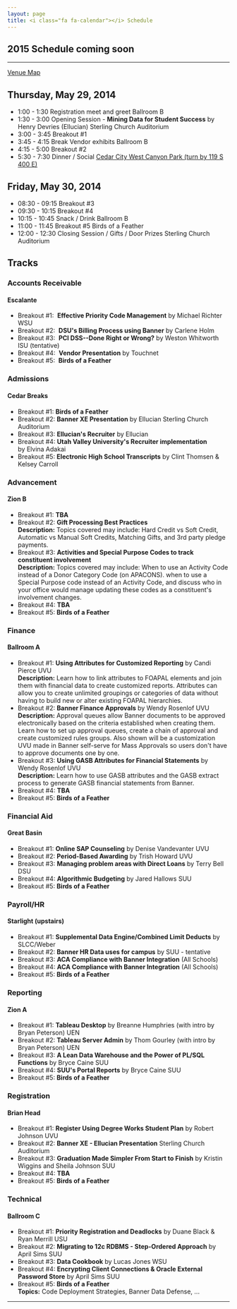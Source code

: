 ```yaml
---
layout: page
title: <i class="fa fa-calendar"></i> Schedule
---
```



## 2015 Schedule coming soon
---
<p class="lead"><a href="/img/sssc-ubug-2014.pdf"><i class="fa fa-map-marker"></i> Venue Map</a></p>

## Thursday, May 29, 2014

* <i class="fa fa-clock-o"></i> 1:00 - 1:30 Registration meet and greet <span class="text-primary"><i class="fa fa-map-marker"></i> Ballroom B</span>
* <i class="fa fa-clock-o"></i> 1:30 - 3:00 Opening Session - **Mining Data for Student Success** by Henry Devries (Ellucian)  <span class="text-primary"><i class="fa fa-map-marker"></i> Sterling Church Auditorium </span>  
* <i class="fa fa-clock-o"></i> 3:00 - 3:45 Breakout #1
* <i class="fa fa-clock-o"></i> 3:45 - 4:15 Break Vendor exhibits <span class="text-primary"><i class="fa fa-map-marker"></i> Ballroom B</span>
* <i class="fa fa-clock-o"></i> 4:15 - 5:00 Breakout #2
* <i class="fa fa-clock-o"></i> 5:30 - 7:30 Dinner / Social <span class="text-primary"><i class="fa fa-map-marker"></i> [Cedar City West Canyon Park (turn by 119 S 400 E)](http://goo.gl/rSkRpJ)</span>

## Friday, May 30, 2014

* <i class="fa fa-clock-o"></i> 08:30 - 09:15 Breakout #3
* <i class="fa fa-clock-o"></i> 09:30 - 10:15 Breakout #4
* <i class="fa fa-clock-o"></i> 10:15 - 10:45 Snack / Drink <span class="text-primary"><i class="fa fa-map-marker"></i> Ballroom B</span>
* <i class="fa fa-clock-o"></i> 11:00 - 11:45 Breakout #5 Birds of a Feather
* <i class="fa fa-clock-o"></i> 12:00 - 12:30 Closing Session / Gifts / Door Prizes <span class="text-primary"><i class="fa fa-map-marker"></i> Sterling Church Auditorium</span>

<p class="page-break"></p>

## <i class="fa fa-bars"></i> Tracks

### Accounts Receivable

#### <i class="fa fa-map-marker"></i> Escalante

* <span class="text-primary">Breakout #1:</span>  **Effective Priority Code Management** by Michael Richter WSU
* <span class="text-primary">Breakout #2:</span>  **DSU's Billing Process using Banner** by Carlene Holm
* <span class="text-primary">Breakout #3:</span>  **PCI DSS--Done Right or Wrong?** by Weston Whitworth ISU (tentative)
* <span class="text-primary">Breakout #4:</span>  **Vendor Presentation** by Touchnet
* <span class="text-primary">Breakout #5:</span>  **Birds of a Feather**

### Admissions

#### <i class="fa fa-map-marker"></i> Cedar Breaks

* <span class="text-primary">Breakout #1:</span> **Birds of a Feather**
* <span class="text-primary">Breakout #2:</span> **Banner XE Presentation** by Ellucian <span class="text-primary"><i class="fa fa-map-marker"></i> Sterling Church Auditorium </span>
* <span class="text-primary">Breakout #3:</span> **Ellucian's Recruiter** by Ellucian
* <span class="text-primary">Breakout #4:</span> **Utah Valley University's Recruiter implementation** by Elvina Adakai
* <span class="text-primary">Breakout #5:</span> **Electronic High School Transcripts** by Clint Thomsen & Kelsey Carroll

### Advancement

#### <i class="fa fa-map-marker"></i> Zion B

* <span class="text-primary">Breakout #1:</span> **TBA**
* <span class="text-primary">Breakout #2:</span> **Gift Processing Best Practices**  
 <span class="text-muted">**Description:** Topics covered may include: Hard Credit vs Soft Credit, Automatic vs Manual Soft Credits, Matching Gifts, and 3rd party pledge payments.</span>
* <span class="text-primary">Breakout #3:</span> **Activities and Special Purpose Codes to track constituent involvement**  
  <span class="text-muted">**Description:** Topics covered may include: When to use an Activity Code instead of a Donor Category Code (on APACONS). when to use a Special Purpose code instead of an Activity Code, and discuss who in your office would manage updating these codes as a constituent's involvement changes.</span>
* <span class="text-primary">Breakout #4:</span> **TBA**
* <span class="text-primary">Breakout #5:</span> **Birds of a Feather**

<p class="page-break"></p>
 
### Finance

#### <i class="fa fa-map-marker"></i> Ballroom A

* <span class="text-primary">Breakout #1:</span> **Using Attributes for Customized Reporting**  by Candi Pierce UVU  
<span class="text-muted">**Description:**  Learn how to link attributes to FOAPAL elements and join them with financial data to create customized  reports.  Attributes can allow you to create unlimited groupings or categories of data without having to build new or alter existing FOAPAL hierarchies.</span>
* <span class="text-primary">Breakout #2:</span> **Banner Finance Approvals** by Wendy Rosenlof UVU  
<span class="text-muted">**Description:**  Approval queues allow Banner documents to be approved electronically based on the criteria established when creating them.  Learn how to set up approval queues, create a chain of approval and create customized rules groups.  Also shown will be a customization UVU made in Banner self-serve for Mass Approvals so users don't have to approve documents one by one.</span>
* <span class="text-primary">Breakout #3:</span> **Using GASB Attributes for Financial Statements** by Wendy Rosenlof UVU  
<span class="text-muted">**Description:**  Learn how to use GASB attributes and the GASB extract process to generate GASB financial statements from Banner.</span>
* <span class="text-primary">Breakout #4:</span> **TBA**
* <span class="text-primary">Breakout #5:</span> **Birds of a Feather**

### Financial Aid

#### <i class="fa fa-map-marker"></i> Great Basin

* <span class="text-primary">Breakout #1:</span> **Online SAP Counseling** by Denise Vandevanter UVU
* <span class="text-primary">Breakout #2:</span> **Period-Based Awarding** by Trish Howard UVU
* <span class="text-primary">Breakout #3:</span> **Managing problem areas with Direct Loans** by Terry Bell DSU
* <span class="text-primary">Breakout #4:</span> **Algorithmic Budgeting** by Jared Hallows SUU
* <span class="text-primary">Breakout #5:</span> **Birds of a Feather**

### Payroll/HR

#### <i class="fa fa-map-marker"></i> Starlight (upstairs)

* <span class="text-primary">Breakout #1:</span> **Supplemental Data Engine/Combined Limit Deducts** by SLCC/Weber
* <span class="text-primary">Breakout #2:</span> **Banner HR Data uses for campus** by SUU - tentative
* <span class="text-primary">Breakout #3:</span> **ACA Compliance with Banner Integration** (All Schools)
* <span class="text-primary">Breakout #4:</span> **ACA Compliance with Banner Integration** (All Schools)
* <span class="text-primary">Breakout #5:</span> **Birds of a Feather**

### Reporting

#### <i class="fa fa-map-marker"></i> Zion A

* <span class="text-primary">Breakout #1:</span> **Tableau Desktop** by Breanne Humphries (with intro by Bryan Peterson) UEN
* <span class="text-primary">Breakout #2:</span> **Tableau Server Admin** by Thom Gourley (with intro by Bryan Peterson) UEN
* <span class="text-primary">Breakout #3:</span> **A Lean Data Warehouse and the Power of PL/SQL Functions** by Bryce Caine SUU
* <span class="text-primary">Breakout #4:</span> **SUU's Portal Reports** by Bryce Caine SUU
* <span class="text-primary">Breakout #5:</span> **Birds of a Feather**

### Registration

#### <i class="fa fa-map-marker"></i> Brian Head

* <span class="text-primary">Breakout #1:</span> **Register Using Degree Works Student Plan** by Robert Johnson UVU
* <span class="text-primary">Breakout #2:</span> **Banner XE - Ellucian Presentation** <span class="text-primary"><i class="fa fa-map-marker"></i> Sterling Church Auditorium </span>
* <span class="text-primary">Breakout #3:</span> **Graduation Made Simpler From Start to Finish** by Kristin Wiggins and Sheila Johnson SUU
* <span class="text-primary">Breakout #4:</span> **TBA**
* <span class="text-primary">Breakout #5:</span> **Birds of a Feather**

### Technical

#### <i class="fa fa-map-marker"></i> Ballroom C

* <span class="text-primary">Breakout #1:</span> **Priority Registration and Deadlocks** by Duane Black & Ryan Merrill USU
* <span class="text-primary">Breakout #2:</span> **Migrating to 12c RDBMS - Step-Ordered Approach** by April Sims SUU
* <span class="text-primary">Breakout #3:</span> **Data Cookbook** by Lucas Jones WSU
* <span class="text-primary">Breakout #4:</span> **Encrypting Client Connections & Oracle External Password Store** by April Sims SUU
* <span class="text-primary">Breakout #5:</span> **Birds of a Feather**  
<span class="text-muted">**Topics:** Code Deployment Strategies, Banner Data Defense, ...</span> 
---
